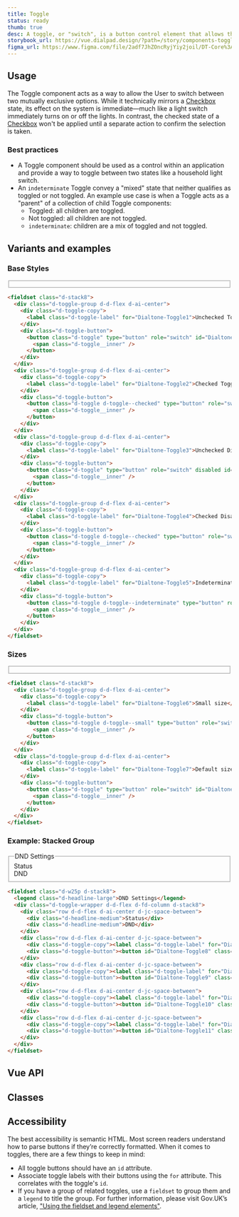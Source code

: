 ```yaml
---
title: Toggle
status: ready
thumb: true
desc: A toggle, or "switch", is a button control element that allows the user to make a binary selection.
storybook_url: https://vue.dialpad.design/?path=/story/components-toggle--default
figma_url: https://www.figma.com/file/2adf7JhZOncRyjYiy2joil/DT-Core%3A-Components-7?node-id=8919%3A21460&viewport=-359%2C250%2C0.49&t=xHutRjwo1o5zMTgT-11
---
```

<code-well-header>
  <div class="d-toggle-group d-d-flex d-ai-center">
    <example-toggle label="Label" id="Dialtone-Toggle-Preview"/>
  </div>
</code-well-header>

<!-- <component-combinator component-name="DtToggle" /> -->

## Usage

The Toggle component acts as a way to allow the User to switch between two mutually exclusive options. While it technically mirrors a [Checkbox](checkbox.md) state, its effect on the system is immediate&mdash;much like a light switch immediately turns on or off the lights. In contrast, the checked state of a [Checkbox](checkbox.md) won't be applied until a separate action to confirm the selection is taken.

<dialtone-usage>
<template #do>

- When its action has an instantaneous effect.
</template>
<template #dont>

- When its action does not have an immediate effect on the application.
- Selecting between 2 options. Instead, utilize a [Checkbox](checkbox.md).
- As an alternative to a [Checkbox](checkbox.md) or [Radio](radio.md) within a Form.
</template>
</dialtone-usage>

### Best practices

- A Toggle component should be used as a control within an application and provide a way to toggle between two states like a household light switch.
- An `indeterminate` Toggle convey a "mixed" state that neither qualifies as toggled or not toggled. An example use case is when a Toggle acts as a "parent" of a collection of child Toggle components:
  - Toggled: all children are toggled.
  - Not toggled: all children are not toggled.
  - `indeterminate`: children are a mix of toggled and not toggled.

## Variants and examples

### Base Styles

<code-well-header>
  <fieldset class="d-stack8">
    <div class="d-toggle-group d-d-flex d-ai-center">
      <example-toggle label="Unchecked Toggle" id="Dialtone-Toggle1"/>
    </div>
    <div class="d-toggle-group d-d-flex d-ai-center">
      <example-toggle label="Checked Toggle" checked id="Dialtone-Toggle2"/>
    </div>
    <div class="d-toggle-group d-d-flex d-ai-center">
      <example-toggle label="Unchecked Disabled" disabled id="Dialtone-Toggle3"/>
    </div>
    <div class="d-toggle-group d-d-flex d-ai-center">
      <example-toggle label="Checked Disabled" checked disabled id="Dialtone-Toggle4"/>
    </div>
    <div class="d-toggle-group d-d-flex d-ai-center">
      <example-toggle label="Indeterminate Toggle" indeterminate id="Dialtone-Toggle5"/>
    </div>
  </fieldset>
</code-well-header>

```html
<fieldset class="d-stack8">
  <div class="d-toggle-group d-d-flex d-ai-center">
    <div class="d-toggle-copy">
      <label class="d-toggle-label" for="Dialtone-Toggle1">Unchecked Toggle</label>
    </div>
    <div class="d-toggle-button">
      <button class="d-toggle" type="button" role="switch" id="Dialtone-Toggle1" >
        <span class="d-toggle__inner" />
      </button>
    </div>
  </div>
  <div class="d-toggle-group d-d-flex d-ai-center">
    <div class="d-toggle-copy">
      <label class="d-toggle-label" for="Dialtone-Toggle2">Checked Toggle</label>
    </div>
    <div class="d-toggle-button">
      <button class="d-toggle d-toggle--checked" type="button" role="switch" id="Dialtone-Toggle2" >
        <span class="d-toggle__inner" />
      </button>
    </div>
  </div>
  <div class="d-toggle-group d-d-flex d-ai-center">
    <div class="d-toggle-copy">
      <label class="d-toggle-label" for="Dialtone-Toggle3">Unchecked Disabled</label>
    </div>
    <div class="d-toggle-button">
      <button class="d-toggle" type="button" role="switch" disabled id="Dialtone-Toggle3" >
        <span class="d-toggle__inner" />
      </button>
    </div>
  </div>
  <div class="d-toggle-group d-d-flex d-ai-center">
    <div class="d-toggle-copy">
      <label class="d-toggle-label" for="Dialtone-Toggle4">Checked Disabled</label>
    </div>
    <div class="d-toggle-button">
      <button class="d-toggle d-toggle--checked" type="button" role="switch" disabled id="Dialtone-Toggle4" >
        <span class="d-toggle__inner" />
      </button>
    </div>
  </div>
  <div class="d-toggle-group d-d-flex d-ai-center">
    <div class="d-toggle-copy">
      <label class="d-toggle-label" for="Dialtone-Toggle5">Indeterminate Toggle</label>
    </div>
    <div class="d-toggle-button">
      <button class="d-toggle d-toggle--indeterminate" type="button" role="checkbox" aria-checked="mixed" id="Dialtone-Toggle5">
        <span class="d-toggle__inner" />
      </button>
    </div>
  </div>
</fieldset>
```

### Sizes

<code-well-header>
  <fieldset class="d-stack8">
    <div class="d-toggle-group d-d-flex d-ai-center">
      <example-toggle label="Small size" size="small" id="Dialtone-Toggle6"/>
    </div>
    <div class="d-toggle-group d-d-flex d-ai-center">
      <example-toggle label="Default size" id="Dialtone-Toggle7"/>
    </div>
  </fieldset>
</code-well-header>

```html
<fieldset class="d-stack8">
  <div class="d-toggle-group d-d-flex d-ai-center">
    <div class="d-toggle-copy">
      <label class="d-toggle-label" for="Dialtone-Toggle6">Small size</label>
    </div>
    <div class="d-toggle-button">
      <button class="d-toggle d-toggle--small" type="button" role="switch" id="Dialtone-Toggle6" >
        <span class="d-toggle__inner" />
      </button>
    </div>
  </div>
  <div class="d-toggle-group d-d-flex d-ai-center">
    <div class="d-toggle-copy">
      <label class="d-toggle-label" for="Dialtone-Toggle7">Default size</label>
    </div>
    <div class="d-toggle-button">
      <button class="d-toggle" type="button" role="switch" id="Dialtone-Toggle7" >
        <span class="d-toggle__inner" />
      </button>
    </div>
  </div>
</fieldset>
```

### Example: Stacked Group

<code-well-header>
  <fieldset class="d-w25p d-stack8">
    <legend class="d-headline-large">DND Settings</legend>
    <div class="d-toggle-wrapper d-d-flex d-fd-column d-stack8">
      <div class="row d-d-flex d-ai-center d-jc-space-between">
        <div class="d-headline-medium">Status</div>
        <div class="d-headline-medium">DND</div>
      </div>
      <div class="row d-d-flex d-ai-center d-jc-space-between">
        <example-toggle label="Acorn Test" id="Dialtone-Toggle8" />
      </div>
      <div class="row d-d-flex d-ai-center d-jc-space-between">
        <example-toggle label="California Zoo" id="Dialtone-Toggle9" />
      </div>
      <div class="row d-d-flex d-ai-center d-jc-space-between">
        <example-toggle label="Montana Centre" id="Dialtone-Toggle10" />
      </div>
      <div class="row d-d-flex d-ai-center d-jc-space-between">
        <example-toggle label="Wilson Centre" id="Dialtone-Toggle11" />
      </div>
    </div>
  </fieldset>
</code-well-header>

```html
<fieldset class="d-w25p d-stack8">
  <legend class="d-headline-large">DND Settings</legend>
  <div class="d-toggle-wrapper d-d-flex d-fd-column d-stack8">
    <div class="row d-d-flex d-ai-center d-jc-space-between">
      <div class="d-headline-medium">Status</div>
      <div class="d-headline-medium">DND</div>
    </div>
    <div class="row d-d-flex d-ai-center d-jc-space-between">
      <div class="d-toggle-copy"><label class="d-toggle-label" for="Dialtone-Toggle8">Acorn Test</label></div>
      <div class="d-toggle-button"><button id="Dialtone-Toggle8" class="d-toggle d-toggle--checked" aria-checked="true" type="button" role="switch"><span class="d-toggle__inner"></span></button></div>
    </div>
    <div class="row d-d-flex d-ai-center d-jc-space-between">
      <div class="d-toggle-copy"><label class="d-toggle-label" for="Dialtone-Toggle9">California Zoo</label></div>
      <div class="d-toggle-button"><button id="Dialtone-Toggle9" class="d-toggle" aria-checked="false" type="button" role="switch"><span class="d-toggle__inner"></span></button></div>
    </div>
    <div class="row d-d-flex d-ai-center d-jc-space-between">
      <div class="d-toggle-copy"><label class="d-toggle-label" for="Dialtone-Toggle10">Montana Centre</label></div>
      <div class="d-toggle-button"><button id="Dialtone-Toggle10" class="d-toggle" aria-checked="false" type="button" role="switch"><span class="d-toggle__inner"></span></button></div>
    </div>
    <div class="row d-d-flex d-ai-center d-jc-space-between">
      <div class="d-toggle-copy"><label class="d-toggle-label" for="Dialtone-Toggle11">Wilson Centre</label></div>
      <div class="d-toggle-button"><button id="Dialtone-Toggle11" class="d-toggle" aria-checked="false" type="button" role="switch"><span class="d-toggle__inner"></span></button></div>
    </div>
  </div>
</fieldset>
```

## Vue API

<component-vue-table component-name="toggle" />

## Classes

<component-class-table component-name="toggle" />

## Accessibility

The best accessibility is semantic HTML. Most screen readers understand how to parse buttons if they’re correctly formatted. When it comes to toggles, there are a few things to keep in mind:

- All toggle buttons should have an `id` attribute.
- Associate toggle labels with their buttons using the `for` attribute. This correlates with the toggle's `id`.
- If you have a group of related toggles, use a `fieldset` to group them and a `legend` to title the group. For further information, please visit Gov.UK’s article, ["Using the fieldset and legend elements"](https://accessibility.blog.gov.uk/2016/07/22/using-the-fieldset-and-legend-elements).

<script setup>
  import ExampleToggle from '@exampleComponents/ExampleToggle.vue';
  import DialtoneUsage from '@baseComponents/DialtoneUsage.vue';
</script>
